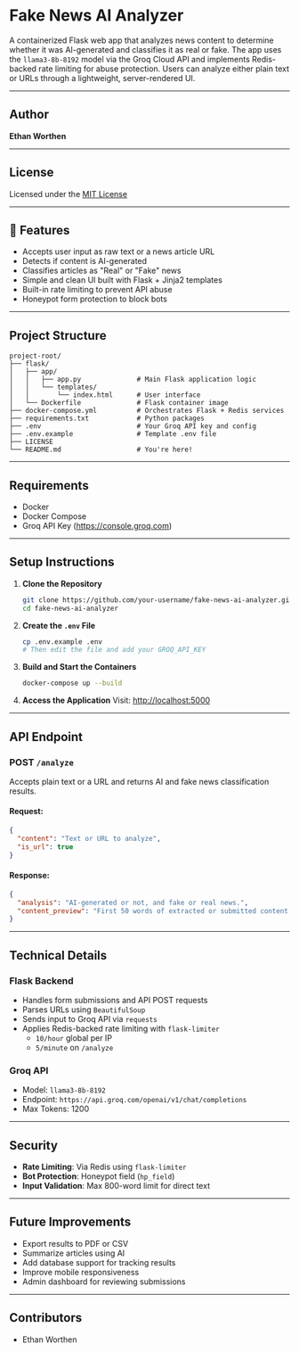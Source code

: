 # Fake News AI Analyzer

A containerized Flask web app that analyzes news content to determine whether it was AI-generated and classifies it as real or fake. The app uses the `llama3-8b-8192` model via the Groq Cloud API and implements Redis-backed rate limiting for abuse protection. Users can analyze either plain text or URLs through a lightweight, server-rendered UI.

---

## Author

**Ethan Worthen**

---

## License

Licensed under the [MIT License](LICENSE)

---

## 🚀 Features

- Accepts user input as raw text or a news article URL
- Detects if content is AI-generated
- Classifies articles as "Real" or "Fake" news
- Simple and clean UI built with Flask + Jinja2 templates
- Built-in rate limiting to prevent API abuse
- Honeypot form protection to block bots

---

## Project Structure

```
project-root/
├── flask/
│   ├── app/
│   │   ├── app.py              # Main Flask application logic
│   │   └── templates/
│   │       └── index.html      # User interface
│   └── Dockerfile              # Flask container image
├── docker-compose.yml          # Orchestrates Flask + Redis services
├── requirements.txt            # Python packages
├── .env                        # Your Groq API key and config
├── .env.example                # Template .env file
├── LICENSE
└── README.md                   # You're here!
```

---

## Requirements

- Docker  
- Docker Compose  
- Groq API Key (https://console.groq.com)

---

## Setup Instructions

1. **Clone the Repository**
   ```bash
   git clone https://github.com/your-username/fake-news-ai-analyzer.git
   cd fake-news-ai-analyzer
   ```

2. **Create the `.env` File**
   ```bash
   cp .env.example .env
   # Then edit the file and add your GROQ_API_KEY
   ```

3. **Build and Start the Containers**
   ```bash
   docker-compose up --build
   ```

4. **Access the Application**
   Visit: [http://localhost:5000](http://localhost:5000)

---

## API Endpoint

### POST `/analyze`

Accepts plain text or a URL and returns AI and fake news classification results.

#### Request:
```json
{
  "content": "Text or URL to analyze",
  "is_url": true
}
```

#### Response:
```json
{
  "analysis": "AI-generated or not, and fake or real news.",
  "content_preview": "First 50 words of extracted or submitted content."
}
```

---

## Technical Details

### Flask Backend
- Handles form submissions and API POST requests
- Parses URLs using `BeautifulSoup`
- Sends input to Groq API via `requests`
- Applies Redis-backed rate limiting with `flask-limiter`
  - `10/hour` global per IP
  - `5/minute` on `/analyze`

### Groq API
- Model: `llama3-8b-8192`
- Endpoint: `https://api.groq.com/openai/v1/chat/completions`
- Max Tokens: 1200

---

## Security

- **Rate Limiting**: Via Redis using `flask-limiter`
- **Bot Protection**: Honeypot field (`hp_field`)
- **Input Validation**: Max 800-word limit for direct text

---

## Future Improvements

- Export results to PDF or CSV
- Summarize articles using AI
- Add database support for tracking results
- Improve mobile responsiveness
- Admin dashboard for reviewing submissions

---

## Contributors

- Ethan Worthen
